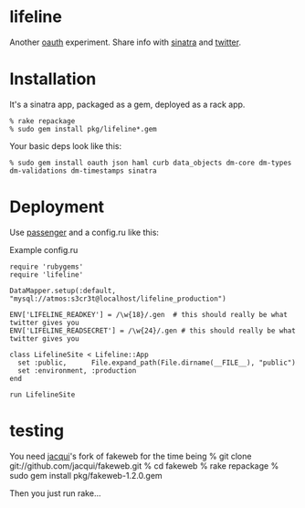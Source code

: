 lifeline
========
Another [oauth][oauth] experiment.  Share info with [sinatra][sinatra] and [twitter][twitter].

Installation
============
It's a sinatra app, packaged as a gem, deployed as a rack app.

    % rake repackage
    % sudo gem install pkg/lifeline*.gem

Your basic deps look like this:

    % sudo gem install oauth json haml curb data_objects dm-core dm-types dm-validations dm-timestamps sinatra

Deployment
==========
Use [passenger][passenger] and a config.ru like this:

Example config.ru

    require 'rubygems'
    require 'lifeline'

    DataMapper.setup(:default, "mysql://atmos:s3cr3t@localhost/lifeline_production")

    ENV['LIFELINE_READKEY'] = /\w{18}/.gen  # this should really be what twitter gives you
    ENV['LIFELINE_READSECRET'] = /\w{24}/.gen # this should really be what twitter gives you

    class LifelineSite < Lifeline::App
      set :public,      File.expand_path(File.dirname(__FILE__), "public")
      set :environment, :production
    end

    run LifelineSite

testing
=======
You need [jacqui][jacqui]'s fork of fakeweb for the time being
    % git clone git://github.com/jacqui/fakeweb.git
    % cd fakeweb
    % rake repackage
    % sudo gem install pkg/fakeweb-1.2.0.gem

Then you just run rake...

[jacqui]: http://github.com/jacqui
[sinatra]: http://www.sinatrarb.com
[twitter]: http://twitter.com
[oauth]: http://oauth.net
[passenger]: http://modrails.com
